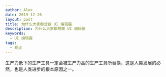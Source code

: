 ```yaml
---
author: Alex
date: 2019-12-26
layout: post
title: 为什么大家都想做 UI 编辑器
description: 为什么大家都想做 UI 编辑器
keywords: 
  - UI 编辑器
tags:
  - 观点
---
```


生产力低下的生产工具一定会被生产力高的生产工具所替换，这是人类发展的必然，也是人类进步的根本原因之一。
